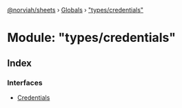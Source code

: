 [@norviah/sheets](../README.md) › [Globals](../globals.md) › ["types/credentials"](_types_credentials_.md)

# Module: "types/credentials"

## Index

### Interfaces

* [Credentials](../interfaces/_types_credentials_.credentials.md)
